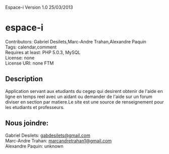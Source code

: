 Espace-i Version 1.0  25/03/2013

espace-i
======
Contributors: Gabriel Desilets,Marc-Andre Trahan,Alexandre Paquin <br>
Tags: calendar,comment<br>
Requires at least: PHP 5.0.3, MySQL<br>
License: none<br>
License URI: none FTM<br>

Description
-------------
Application servant aux etudiants du cegep qui desirent obtenir de l'aide en ligne en temps reel avec un aidant 
ou demander de l'aide sur un forum diviser en section par matiere.Le site est une source de renseignement pour les
etudiants et professeurs.


Nous joindre:
---------------
Gabriel Desilets: gabdesilets@gmail.com<br>
Marc-Andre Trahan: marcandretrahan1@gmail.com<br>
Alexandre Paquin: unknown<br>

